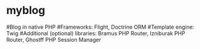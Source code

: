 # myblog
#Blog in native PHP
#Frameworks: Flight, Doctrine ORM
#Template engine: Twig
#Additional (optional) libraries: Bramus PHP Router, Izniburak PHP Router, Ghostff PHP Session Manager
